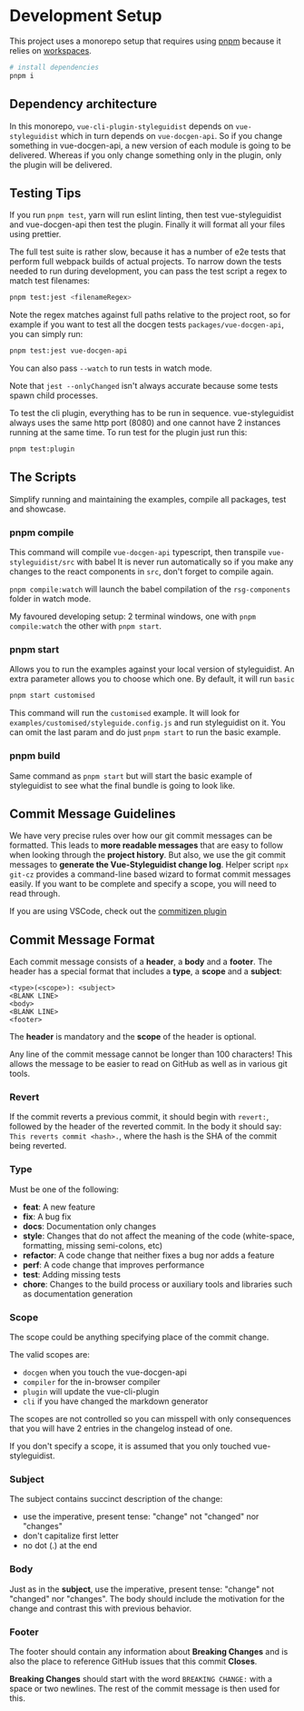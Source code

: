 # Development Setup

This project uses a monorepo setup that requires using [pnpm](https://pnpm.js.org/) because it relies on [workspaces](https://pnpm.js.org/en/workspaces).

```sh
# install dependencies
pnpm i
```

## Dependency architecture

In this monorepo, `vue-cli-plugin-styleguidist` depends on `vue-styleguidist` which in turn depends on `vue-docgen-api`. So if you change something in vue-docgen-api, a new version of each module is going to be delivered. Whereas if you only change something only in the plugin, only the plugin will be delivered.

## Testing Tips

If you run `pnpm test`, yarn will run eslint linting, then test vue-styleguidist and vue-docgen-api then test the plugin. Finally it will format all your files using prettier.

The full test suite is rather slow, because it has a number of e2e tests that perform full webpack builds of actual projects. To narrow down the tests needed to run during development, you can pass the test script a regex to match test filenames:

```sh
pnpm test:jest <filenameRegex>
```

Note the regex matches against full paths relative to the project root, so for example if you want to test all the docgen tests `packages/vue-docgen-api`, you can simply run:

```sh
pnpm test:jest vue-docgen-api
```

You can also pass `--watch` to run tests in watch mode.

Note that `jest --onlyChanged` isn't always accurate because some tests spawn child processes.

To test the cli plugin, everything has to be run in sequence. vue-styleguidist always uses the same http port (8080) and one cannot have 2 instances running at the same time. To run test for the plugin just run this:

```sh
pnpm test:plugin
```

## The Scripts

Simplify running and maintaining the examples, compile all packages, test and showcase.

### pnpm compile

This command will compile `vue-docgen-api` typescript, then transpile `vue-styleguidist/src` with babel It is never run automatically so if you make any changes to the react components in `src`, don't forget to compile again.

`pnpm compile:watch` will launch the babel compilation of the `rsg-components` folder in watch mode.

My favoured developing setup: 2 terminal windows, one with `pnpm compile:watch` the other with `pnpm start`.

### pnpm start

Allows you to run the examples against your local version of styleguidist. An extra parameter allows you to choose which one. By default, it will run `basic`

```sh
pnpm start customised
```

This command will run the `customised` example. It will look for `examples/customised/styleguide.config.js` and run styleguidist on it. You can omit the last param and do just `pnpm start` to run the basic example.

### pnpm build

Same command as `pnpm start` but will start the basic example of styleguidist to see what the final bundle is going to look like.

## Commit Message Guidelines

We have very precise rules over how our git commit messages can be formatted. This leads to **more readable messages** that are easy to follow when looking through the **project history**. But also, we use the git commit messages to **generate the Vue-Styleguidist change log**. Helper script `npx git-cz` provides a command-line based wizard to format commit messages easily. If you want to be complete and specify a scope, you will need to read through.

If you are using VSCode, check out the [commitizen plugin](https://marketplace.visualstudio.com/items?itemName=KnisterPeter.vscode-commitizen)

## Commit Message Format

Each commit message consists of a **header**, a **body** and a **footer**. The header has a special format that includes a **type**, a **scope** and a **subject**:

```text
<type>(<scope>): <subject>
<BLANK LINE>
<body>
<BLANK LINE>
<footer>
```

The **header** is mandatory and the **scope** of the header is optional.

Any line of the commit message cannot be longer than 100 characters! This allows the message to be easier to read on GitHub as well as in various git tools.

### Revert

If the commit reverts a previous commit, it should begin with `revert:`, followed by the header of the reverted commit. In the body it should say: `This reverts commit <hash>.`, where the hash is the SHA of the commit being reverted.

### Type

Must be one of the following:

- **feat**: A new feature
- **fix**: A bug fix
- **docs**: Documentation only changes
- **style**: Changes that do not affect the meaning of the code (white-space, formatting, missing semi-colons, etc)
- **refactor**: A code change that neither fixes a bug nor adds a feature
- **perf**: A code change that improves performance
- **test**: Adding missing tests
- **chore**: Changes to the build process or auxiliary tools and libraries such as documentation generation

### Scope

The scope could be anything specifying place of the commit change.

The valid scopes are:

- `docgen` when you touch the vue-docgen-api
- `compiler` for the in-browser compiler
- `plugin` will update the vue-cli-plugin
- `cli` if you have changed the markdown generator

The scopes are not controlled so you can misspell with only consequences that you will have 2 entries in the changelog instead of one.

If you don't specify a scope, it is assumed that you only touched vue-styleguidist.

### Subject

The subject contains succinct description of the change:

- use the imperative, present tense: "change" not "changed" nor "changes"
- don't capitalize first letter
- no dot (.) at the end

### Body

Just as in the **subject**, use the imperative, present tense: "change" not "changed" nor "changes". The body should include the motivation for the change and contrast this with previous behavior.

### Footer

The footer should contain any information about **Breaking Changes** and is also the place to reference GitHub issues that this commit **Closes**.

**Breaking Changes** should start with the word `BREAKING CHANGE:` with a space or two newlines. The rest of the commit message is then used for this.
